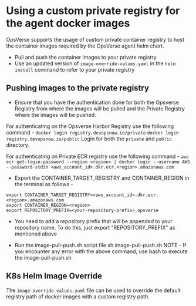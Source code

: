 # Using a custom private registry for the agent docker images
OpsVerse supports the usage of custom private container registry to host the container images required by the OpsVerse agent helm chart.

* Pull and push the container images to your private registry
* Use an updated version of `image-override-values.yaml` in the `helm install` command to refer to your private registry

## Pushing images to the private registry

* Ensure that you have the authentication done for both the Opsverse Registry from where the images will be pulled and the Private Registry where the images will be pushed.

For authenticating on the Opsverse Harbor Registry use the following command - 
`docker login registry.devopsnow.io/private`
`docker login registry.devopsnow.io/public`
Login for both the `private` and `public` directory.

For authenticating on Private ECR registry use the following command - 
`aws ecr get-login-password --region <region> | docker login --username AWS --password-stdin <aws_account_id>.dkr.ecr.<region>.amazonaws.com`

* Export the CONTAINER_TARGET_REGISTRY and CONTAINER_REGION in the terminal as follows -
```
export CONTAINER_TARGET_REGISTRY=<aws_account_id>.dkr.ecr.<region>.amazonaws.com
export CONTAINER_REGION=<region>
export REPOSITORY_PREFIX=<your-repository-prefix>_opsverse
```
* You need to add a repository prefix that will be appended to your repository name. To do this, just export "REPOSITORY_PREFIX" as mentioned above 

* Run the image-pull-push.sh script file 
sh image-pull-push.sh
NOTE - If you encounter any error with the above command, use bash to execute the image-pull-push.sh

## K8s Helm Image Override
The `image-override-values.yaml` file can be used to override the default registry path of docker images with a custom registry path.
